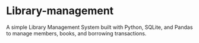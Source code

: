# Library-management
A simple Library Management System built with Python, SQLite, and Pandas to manage members, books, and borrowing transactions.
